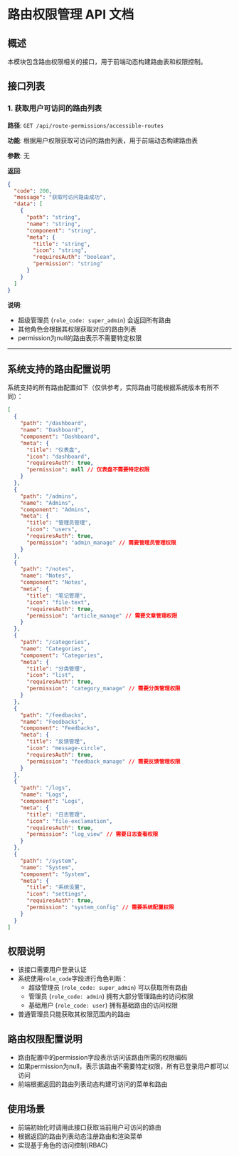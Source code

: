 # 路由权限管理 API 文档

## 概述
本模块包含路由权限相关的接口，用于前端动态构建路由表和权限控制。

## 接口列表

### 1. 获取用户可访问的路由列表

**路径**: `GET /api/route-permissions/accessible-routes`

**功能**: 根据用户权限获取可访问的路由列表，用于前端动态构建路由表

**参数**: 无

**返回**: 
```json
{
  "code": 200,
  "message": "获取可访问路由成功",
  "data": [
    {
      "path": "string",
      "name": "string",
      "component": "string",
      "meta": {
        "title": "string",
        "icon": "string",
        "requiresAuth": "boolean",
        "permission": "string"
      }
    }
  ]
}
```

**说明**: 
- 超级管理员 (`role_code: super_admin`) 会返回所有路由
- 其他角色会根据其权限获取对应的路由列表
- permission为null的路由表示不需要特定权限

---

## 系统支持的路由配置说明

系统支持的所有路由配置如下（仅供参考，实际路由可能根据系统版本有所不同）：

```json
[
  {
    "path": "/dashboard",
    "name": "Dashboard",
    "component": "Dashboard",
    "meta": {
      "title": "仪表盘",
      "icon": "dashboard",
      "requiresAuth": true,
      "permission": null // 仪表盘不需要特定权限
    }
  },
  {
    "path": "/admins",
    "name": "Admins",
    "component": "Admins",
    "meta": {
      "title": "管理员管理",
      "icon": "users",
      "requiresAuth": true,
      "permission": "admin_manage" // 需要管理员管理权限
    }
  },
  {
    "path": "/notes",
    "name": "Notes",
    "component": "Notes",
    "meta": {
      "title": "笔记管理",
      "icon": "file-text",
      "requiresAuth": true,
      "permission": "article_manage" // 需要文章管理权限
    }
  },
  {
    "path": "/categories",
    "name": "Categories",
    "component": "Categories",
    "meta": {
      "title": "分类管理",
      "icon": "list",
      "requiresAuth": true,
      "permission": "category_manage" // 需要分类管理权限
    }
  },
  {
    "path": "/feedbacks",
    "name": "Feedbacks",
    "component": "Feedbacks",
    "meta": {
      "title": "反馈管理",
      "icon": "message-circle",
      "requiresAuth": true,
      "permission": "feedback_manage" // 需要反馈管理权限
    }
  },
  {
    "path": "/logs",
    "name": "Logs",
    "component": "Logs",
    "meta": {
      "title": "日志管理",
      "icon": "file-exclamation",
      "requiresAuth": true,
      "permission": "log_view" // 需要日志查看权限
    }
  },
  {
    "path": "/system",
    "name": "System",
    "component": "System",
    "meta": {
      "title": "系统设置",
      "icon": "settings",
      "requiresAuth": true,
      "permission": "system_config" // 需要系统配置权限
    }
  }
]
```

## 权限说明
- 该接口需要用户登录认证
- 系统使用`role_code`字段进行角色判断：
  - 超级管理员 (`role_code: super_admin`) 可以获取所有路由
  - 管理员 (`role_code: admin`) 拥有大部分管理路由的访问权限
  - 基础用户 (`role_code: user`) 拥有基础路由的访问权限
- 普通管理员只能获取其权限范围内的路由

## 路由权限配置说明
- 路由配置中的permission字段表示访问该路由所需的权限编码
- 如果permission为null，表示该路由不需要特定权限，所有已登录用户都可以访问
- 前端根据返回的路由列表动态构建可访问的菜单和路由

## 使用场景
- 前端初始化时调用此接口获取当前用户可访问的路由
- 根据返回的路由列表动态注册路由和渲染菜单
- 实现基于角色的访问控制(RBAC)